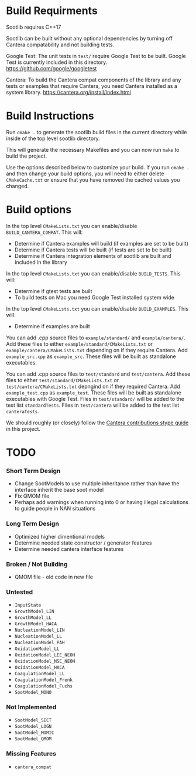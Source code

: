 # Build Requirments

Sootlib requires C++17

Sootlib can be built without any optional dependencies by turning off Cantera compatability and not building tests.

Google Test: The unit tests in `test/` require Google Test to be built. Google Test is currently included in this
directory. https://github.com/google/googletest

Cantera: To build the Cantera compat components of the library and any tests or examples that require Cantera, you need
Cantera installed as a system library. https://cantera.org/install/index.html

# Build Instructions

Run `cmake .` to generate the sootlib build files in the current directory while inside of the top level sootlib directory.

This will generate the necessary Makefiles and you can now run `make` to build the project.

Use the options described below to customize your build. If you run `cmake .` and then change your build options, you will
need to either delete `CMakeCache.txt` or ensure that you have removed the cached values you changed.

# Build options

In the top level `CMakeLists.txt` you can enable/disable `BUILD_CANTERA_COMPAT`. This will:
* Determine if Cantera examples will build (if examples are set to be built)
* Determine if Cantera tests will be built (if tests are set to be built)
* Determine if Cantera integration elements of sootlib are built and included in the library

In the top level `CMakeLists.txt` you can enable/disable `BUILD_TESTS`. This will:
* Determine if gtest tests are built
* To build tests on Mac you need Google Test installed system wide

In the top level `CMakeLists.txt` you can enable/disable `BUILD_EXAMPLES`. This will:
* Determine if examples are built

You can add .cpp source files to `example/standard/` and `example/cantera/`. Add these files to either
`example/standard/CMakeLists.txt` or `example/cantera/CMakeLists.txt` depending on if they require Cantera. Add
`example_src.cpp` as `example_src`. These files will be built as standalone executables.

You can add .cpp source files to `test/standard` and `test/cantera`. Add these files to either
`test/standard/CMakeLists.txt` or `test/cantera/CMakeLists.txt` depngind on if they required Cantera. Add
`example_test.cpp` as `example_test`. These files will be built as standalone executables with Google Test. Files in
`test/standard/` will be added to the test list `standardTests`. Files in `test/cantera` will be added to the test list
`canteraTests`.

We should roughly (or closely) follow the [Cantera contributions stype guide](https://github.com/Cantera/cantera/blob/main/CONTRIBUTING.md)
in this project.

# TODO

### Short Term Design

* Change SootModels to use multiple inheritance rather than have the interface inherit the base soot model
* Fix QMOM file
* Perhaps add warnings when running into 0 or having illegal calculations to guide people in NAN situations
  
### Long Term Design

* Optimized higher dimentional models
* Determine needed state constructor / generator features
* Determine needed cantera interface features

### Broken / Not Building

* QMOM file - old code in new file

### Untested

* `InputState`
* `GrowthModel_LIN`
* `GrowthModel_LL`
* `GrowthModel_HACA`
* `NucleationModel_LIN`
* `NucleationModel_LL`
* `NucleationModel_PAH`
* `OxidationModel_LL`
* `OxidationModel_LEE_NEOH`
* `OxidationModel_NSC_NEOH`
* `OxidationModel_HACA`
* `CoagulationModel_LL`
* `CoagulationModel_Frenk`
* `CoagulationModel_Fuchs`
* `SootModel_MONO`

### Not Implemented

* `SootModel_SECT`
* `SootModel_LOGN`
* `SootModel_MOMIC`
* `SootModel_QMOM`

### Missing Features

* `cantera_compat`
